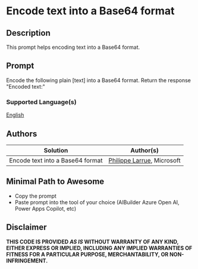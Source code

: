 # Encode text into a Base64 format

## Description

This prompt helps encoding text into a Base64 format.

## Prompt

Encode the following plain [text] into a Base64 format. Return the response "Encoded text:" 

### Supported Language(s)

[English](./en-us/prompt.md)

## Authors

Solution|Author(s)
--------|---------
Encode text into a Base64 format | [Philippe Larrue](https://github.com/Phil-cmd), Microsoft

## Minimal Path to Awesome

* Copy the prompt
* Paste prompt into the tool of your choice (AIBuilder Azure Open AI, Power Apps Copilot, etc)

## Disclaimer

**THIS CODE IS PROVIDED *AS IS* WITHOUT WARRANTY OF ANY KIND, EITHER EXPRESS OR IMPLIED, INCLUDING ANY IMPLIED WARRANTIES OF FITNESS FOR A PARTICULAR PURPOSE, MERCHANTABILITY, OR NON-INFRINGEMENT.**
